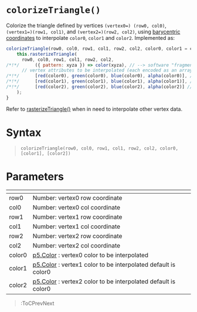 # `colorizeTriangle()`

Colorize the triangle defined by vertices `(vertex0=) (row0, col0)`, `(vertex1=)(row1, col1)`, and `(vertex2=)(row2, col2)`, using [barycentric coordinates](https://fgiesen.wordpress.com/2013/02/06/the-barycentric-conspirac/) to interpolate `color0`, `color1` and `color2`. Implemented as:

```js
colorizeTriangle(row0, col0, row1, col1, row2, col2, color0, color1 = color0, color2 = color0) {
    this.rasterizeTriangle(
      row0, col0, row1, col1, row2, col2,
/*!*/      ({ pattern: xyza }) => color(xyza), // --> software "fragment shader" colorizes the (row0, col0), (row1, col1), (row2, col2) triangle
      // vertex attributes to be interpolated (each encoded as an array):
/*!*/      [red(color0), green(color0), blue(color0), alpha(color0)], // --> vertex0 color
/*!*/      [red(color1), green(color1), blue(color1), alpha(color1)], // --> vertex1 color
/*!*/      [red(color2), green(color2), blue(color2), alpha(color2)] // --> vertex2 color
    );
}
```
 
 Refer to [rasterizeTriangle()](/docs/vc/rasterize_triangle) when in need to interpolate other vertex data.

# Syntax

> `colorizeTriangle(row0, col0, row1, col1, row2, col2, color0, [color1], [color2])`

# Parameters

| <!-- --> | <!-- -->                                                                                               |
|----------|--------------------------------------------------------------------------------------------------------|
| row0     | Number: vertex0 row coordinate                                                                         |
| col0     | Number: vertex0 col coordinate                                                                         |
| row1     | Number: vertex1 row coordinate                                                                         |
| col1     | Number: vertex1 col coordinate                                                                         |
| row2     | Number: vertex2 row coordinate                                                                         |
| col2     | Number: vertex2 col coordinate                                                                         |
| color0   | [p5.Color](https://p5js.org/reference/#/p5.Color) : vertex0 color to be interpolated                   |
| color1   | [p5.Color](https://p5js.org/reference/#/p5.Color) : vertex1 color to be interpolated default is color0 |
| color2   | [p5.Color](https://p5js.org/reference/#/p5.Color) : vertex2 color to be interpolated default is color0 |

> :ToCPrevNext